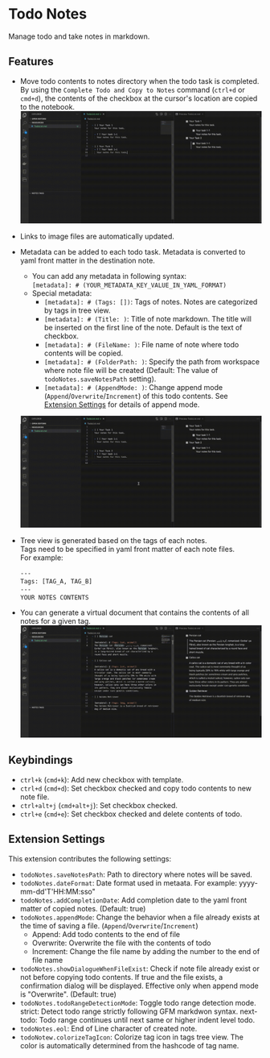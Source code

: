 # Todo Notes

Manage todo and take notes in markdown.

## Features

- Move todo contents to notes directory when the todo task is completed.  
  By using the `Complete Todo and Copy to Notes` command (`ctrl+d` or `cmd+d`), the contents of the checkbox at the cursor's location are copied to the notebook.
  ![](https://github.com/ame-neko/todo-notes/blob/master/images/complete-todo-explanation.gif?raw=true)
- Links to image files are automatically updated.
- Metadata can be added to each todo task. Metadata is converted to yaml front matter in the destination note.

  - You can add any metadata in following syntax:  
    `[metadata]: # (YOUR_METADATA_KEY_VALUE_IN_YAML_FORMAT)`
  - Special metadata:
    - `[metadata]: # (Tags: [])`: Tags of notes. Notes are categorized by tags in tree view.
    - `[metadata]: # (Title: )`: Title of note markdown. The title will be inserted on the first line of the note. Default is the text of checkbox.
    - `[metadata]: # (FileName: )`: File name of note where todo contents will be copied.
    - `[metadata]: # (FolderPath: )`: Specify the path from workspace where note file will be created (Default: The value of `todoNotes.saveNotesPath` setting).
    - `[metadata]: # (AppendMode: )`: Change append mode (`Append`/`Overwrite`/`Increment`) of this todo contents. See [Extension Settings](#Extension-Settings) for details of append mode.

  ![](https://github.com/ame-neko/todo-notes/blob/master/images/metadata-explanation.gif?raw=true)

- Tree view is generated based on the tags of each notes.  
   Tags need to be specified in yaml front matter of each note files.  
   For example:
  ```
  ---
  Tags: [TAG_A, TAG_B]
  ---
  YOUR NOTES CONTENTS
  ```
- You can generate a virtual document that contains the contents of all notes for a given tag.
  ![](https://github.com/ame-neko/todo-notes/blob/master/images/tag-tree-explanation.gif?raw=true)

## Keybindings

- `ctrl+k` (`cmd+k`): Add new checkbox with template.
- `ctrl+d` (`cmd+d`): Set checkbox checked and copy todo contents to new note file.
- `ctrl+alt+j` (`cmd+alt+j`): Set checkbox checked.
- `ctrl+e` (`cmd+e`): Set checkbox checked and delete contents of todo.

## Extension Settings

This extension contributes the following settings:

- `todoNotes.saveNotesPath`: Path to directory where notes will be saved.
- `todoNotes.dateFormat`: Date format used in metaata. For example: yyyy-mm-dd'T'HH:MM:sso"
- `todoNotes.addCompletionDate`: Add completion date to the yaml front matter of copied notes. (Default: true)
- `todoNotes.appendMode`: Change the behavior when a file already exists at the time of saving a file. (`Append`/`Overwrite`/`Increment`)
  - Append: Add todo contents to the end of file
  - Overwrite: Overwrite the file with the contents of todo
  - Increment: Change the file name by adding the number to the end of file name
- `todoNotes.showDialogueWhenFileExist`: Check if note file already exist or not before copying todo contents. If true and the file exists, a confirmation dialog will be displayed. Effective only when append mode is "Overwrite". (Default: true)
- `todoNotes.todoRangeDetectionMode`: Toggle todo range detection mode. strict: Detect todo range strictly following GFM markdwon syntax. next-todo: Todo range continues until next same or higher indent level todo.
- `todoNotes.eol`: End of Line character of created note.
- `todoNotew.colorizeTagIcon`: Colorize tag icon in tags tree view. The color is automatically determined from the hashcode of tag name.
